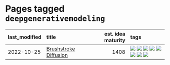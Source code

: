# Pages tagged `deepgenerativemodeling`

|last_modified|title|est. idea maturity|tags
|:---|:---|---:|:---|
|2022-10-25|[Brushstroke Diffusion](../brushstroke-diffusion.md)|1408|[![](https://img.shields.io/badge/tag-artisticstyletransfer-d5ffe)](../tags/artisticstyletransfer.md) [![](https://img.shields.io/badge/tag-creativity-a68128)](../tags/creativity.md) [![](https://img.shields.io/badge/tag-deepgenerativemodeling-b4243e)](../tags/deepgenerativemodeling.md) [![](https://img.shields.io/badge/tag-experimental-d5f6c6)](../tags/experimental.md) [![](https://img.shields.io/badge/tag-imageprocessing-b7fb0)](../tags/imageprocessing.md) [![](https://img.shields.io/badge/tag-modeltraining-b25b5)](../tags/modeltraining.md) [![](https://img.shields.io/badge/tag-painting-76bb24)](../tags/painting.md) [![](https://img.shields.io/badge/tag-wip-5d9a82)](../tags/wip.md)|